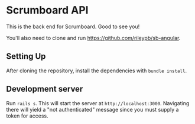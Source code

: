 # Scrumboard API 

This is the back end for Scrumboard. Good to see you!

You'll also need to clone and run https://github.com/rileypb/sb-angular.

## Setting Up

After cloning the repository, install the dependencies with `bundle install`. 

## Development server

Run `rails s`. This will start the server at `http://localhost:3000`. Navigating there will yield a "not authenticated" message since you must supply a token for access.

